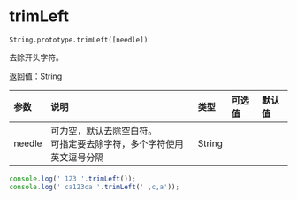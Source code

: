 
# trimLeft

`String.prototype.trimLeft([needle])`

去除开头字符。

返回值：String

参数|说明|类型|可选值|默认值
:--|:--|:--|:--|:--
needle|可为空，默认去除空白符。<br>可指定要去除字符，多个字符使用英文逗号分隔|String||

```js
console.log(' 123 '.trimLeft());
console.log(' ca123ca '.trimLeft(' ,c,a'));
```
